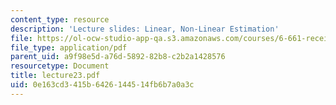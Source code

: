 ```yaml
---
content_type: resource
description: 'Lecture slides: Linear, Non-Linear Estimation'
file: https://ol-ocw-studio-app-qa.s3.amazonaws.com/courses/6-661-receivers-antennas-and-signals-spring-2003/0e163cd3415b6426144514fb6b7a0a3c_lecture23.pdf
file_type: application/pdf
parent_uid: a9f98e5d-a76d-5892-82b8-c2b2a1428576
resourcetype: Document
title: lecture23.pdf
uid: 0e163cd3-415b-6426-1445-14fb6b7a0a3c
---
```

